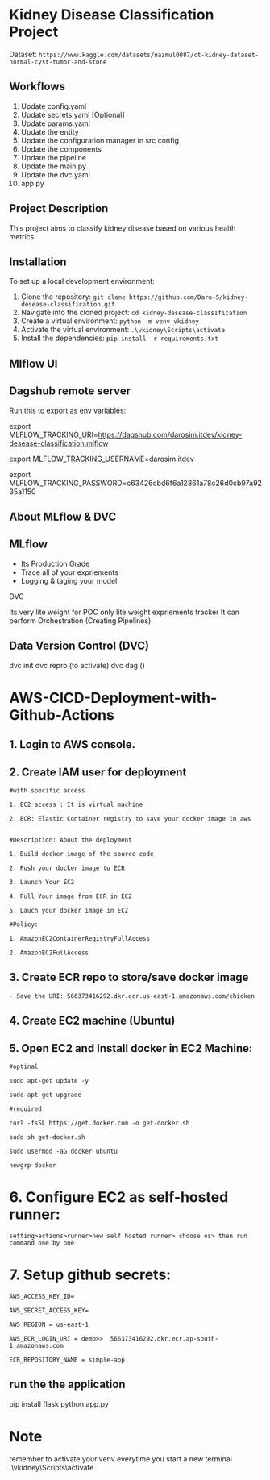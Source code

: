 # Kidney Disease Classification Project

Dataset: `https://www.kaggle.com/datasets/nazmul0087/ct-kidney-dataset-normal-cyst-tumor-and-stone`

## Workflows

1. Update config.yaml
2. Update secrets.yaml [Optional]
3. Update params.yaml
4. Update the entity
5. Update the configuration manager in src config
6. Update the components
7. Update the pipeline
8. Update the main.py
9. Update the dvc.yaml
10. app.py

## Project Description

This project aims to classify kidney disease based on various health metrics.

## Installation

To set up a local development environment:

1. Clone the repository: `git clone https://github.com/Daro-S/kidney-desease-classification.git`
2. Navigate into the cloned project: `cd kidney-desease-classification`
3. Create a virtual environment: `python -m venv vkidney`
4. Activate the virtual environment: `.\vkidney\Scripts\activate`
5. Install the dependencies: `pip install -r requirements.txt`

## Mlflow UI

## Dagshub remote server

Run this to export as env variables:

export MLFLOW_TRACKING_URI=https://dagshub.com/darosim.itdev/kidney-desease-classification.mlflow

export MLFLOW_TRACKING_USERNAME=darosim.itdev

export MLFLOW_TRACKING_PASSWORD=c63426cbd6f6a12861a78c26d0cb97a9235a1150

## About MLflow & DVC
## MLflow

- Its Production Grade
- Trace all of your expriements
- Logging & taging your model

DVC

Its very lite weight for POC only
lite weight expriements tracker
It can perform Orchestration (Creating Pipelines)

## Data Version Control (DVC)

dvc init
dvc repro (to activate)
dvc dag ()

# AWS-CICD-Deployment-with-Github-Actions

## 1. Login to AWS console.

## 2. Create IAM user for deployment

	#with specific access

	1. EC2 access : It is virtual machine

	2. ECR: Elastic Container registry to save your docker image in aws


	#Description: About the deployment

	1. Build docker image of the source code

	2. Push your docker image to ECR

	3. Launch Your EC2 

	4. Pull Your image from ECR in EC2

	5. Lauch your docker image in EC2

	#Policy:

	1. AmazonEC2ContainerRegistryFullAccess

	2. AmazonEC2FullAccess

## 3. Create ECR repo to store/save docker image
    - Save the URI: 566373416292.dkr.ecr.us-east-1.amazonaws.com/chicken

	
## 4. Create EC2 machine (Ubuntu) 

## 5. Open EC2 and Install docker in EC2 Machine:
	
	
	#optinal

	sudo apt-get update -y

	sudo apt-get upgrade
	
	#required

	curl -fsSL https://get.docker.com -o get-docker.sh

	sudo sh get-docker.sh

	sudo usermod -aG docker ubuntu

	newgrp docker
	
# 6. Configure EC2 as self-hosted runner:
    setting>actions>runner>new self hosted runner> choose os> then run command one by one


# 7. Setup github secrets:

    AWS_ACCESS_KEY_ID=

    AWS_SECRET_ACCESS_KEY=

    AWS_REGION = us-east-1

    AWS_ECR_LOGIN_URI = demo>>  566373416292.dkr.ecr.ap-south-1.amazonaws.com

    ECR_REPOSITORY_NAME = simple-app


## run the the application

pip install flask
python app.py

# Note

remember to activate your venv everytime you start a new terminal .\vkidney\Scripts\activate
